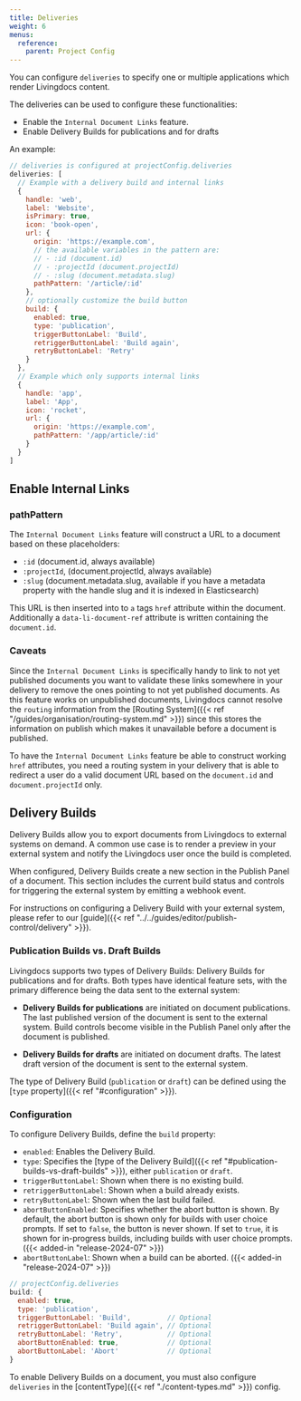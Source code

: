 ```yaml
---
title: Deliveries
weight: 6
menus:
  reference:
    parent: Project Config
---
```

You can configure `deliveries` to specify one or multiple applications which render Livingdocs content.

The deliveries can be used to configure these functionalities:
- Enable the `Internal Document Links` feature.
- Enable Delivery Builds for publications and for drafts

An example:
```js
// deliveries is configured at projectConfig.deliveries
deliveries: [
  // Example with a delivery build and internal links
  {
    handle: 'web',
    label: 'Website',
    isPrimary: true,
    icon: 'book-open',
    url: {
      origin: 'https://example.com',
      // the available variables in the pattern are:
      // - :id (document.id)
      // - :projectId (document.projectId)
      // - :slug (document.metadata.slug)
      pathPattern: '/article/:id'
    },
    // optionally customize the build button
    build: {
      enabled: true,
      type: 'publication',
      triggerButtonLabel: 'Build',
      retriggerButtonLabel: 'Build again',
      retryButtonLabel: 'Retry'
    }
  },
  // Example which only supports internal links
  {
    handle: 'app',
    label: 'App',
    icon: 'rocket',
    url: {
      origin: 'https://example.com',
      pathPattern: '/app/article/:id'
    }
  }
]
```

## Enable Internal Links

### pathPattern

The `Internal Document Links` feature will construct a URL to a document based on these placeholders:

- `:id` (document.id, always available)
- `:projectId`, (document.projectId, always available)
- `:slug` (document.metadata.slug, available if you have a metadata property with the handle slug and it is indexed in Elasticsearch)

This URL is then inserted into to `a` tags `href` attribute within the document.
Additionally a `data-li-document-ref` attribute is written containing the `document.id`.

### Caveats

Since the `Internal Document Links` is specifically handy to link to not yet published documents you want to validate these links somewhere in your delivery to remove the ones pointing to not yet published documents.
As this feature works on unpublished documents, Livingdocs cannot resolve the `routing` information from the [Routing System]({{< ref "/guides/organisation/routing-system.md" >}}) since this stores the information on publish which makes it unavailable before a document is published.

To have the `Internal Document Links` feature be able to construct working `href` attributes, you need a routing system in your delivery that is able to redirect a user do a valid document URL based on the `document.id` and `document.projectId` only.

## Delivery Builds

Delivery Builds allow you to export documents from Livingdocs to external systems on demand. A common use case is to render a preview in your external system and notify the Livingdocs user once the build is completed.

When configured, Delivery Builds create a new section in the Publish Panel of a document. This section includes the current build status and controls for triggering the external system by emitting a webhook event.

For instructions on configuring a Delivery Build with your external system, please refer to our [guide]({{< ref "../../guides/editor/publish-control/delivery" >}}).

### Publication Builds vs. Draft Builds

Livingdocs supports two types of Delivery Builds: Delivery Builds for publications and for drafts. Both types have identical feature sets, with the primary difference being the data sent to the external system:

- **Delivery Builds for publications** are initiated on document publications. The last published version of the document is sent to the external system. Build controls become visible in the Publish Panel only after the document is published.

- **Delivery Builds for drafts** are initiated on document drafts. The latest draft version of the document is sent to the external system.

The type of Delivery Build (`publication` or `draft`) can be defined using the [`type` property]({{< ref "#configuration" >}}).

### Configuration

To configure Delivery Builds, define the `build` property:

- `enabled`: Enables the Delivery Build.
- `type`: Specifies the [type of the Delivery Build]({{< ref "#publication-builds-vs-draft-builds" >}}), either `publication` or `draft`.
- `triggerButtonLabel`: Shown when there is no existing build.
- `retriggerButtonLabel`: Shown when a build already exists.
- `retryButtonLabel`: Shown when the last build failed.
- `abortButtonEnabled`: Specifies whether the abort button is shown. By default, the abort button is shown only for builds with user choice prompts. If set to `false`, the button is never shown. If set to `true`, it is shown for in-progress builds, including builds with user choice prompts. ({{< added-in "release-2024-07" >}})
- `abortButtonLabel`: Shown when a build can be aborted. ({{< added-in "release-2024-07" >}})

```js
// projectConfig.deliveries
build: {
  enabled: true,
  type: 'publication',
  triggerButtonLabel: 'Build',         // Optional
  retriggerButtonLabel: 'Build again', // Optional
  retryButtonLabel: 'Retry',           // Optional
  abortButtonEnabled: true,            // Optional
  abortButtonLabel: 'Abort'            // Optional
}
```

To enable Delivery Builds on a document, you must also configure `deliveries` in the [contentType]({{< ref "./content-types.md" >}}) config.